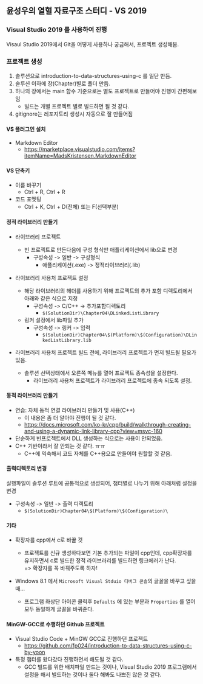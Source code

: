 ## 윤성우의 열혈 자료구조 스터디 - VS 2019
### Visual Studio 2019 를 사용하여 진행

Visaul Studio 2019에서 Git을 어떻게 사용하나 궁금해서, 프로젝트 생성해봄.

### 프로젝트 생성
1. 솔루션으로 introduction-to-data-structures-using-c 를 일단 만듬.
2. 솔루션 이하에 장(Chapter)별로 폴더 만듬.
3. 하나의 장에서는 main 함수 기준으로는 별도 프로젝트로 만들어야 진행이 간편해보임  
    * 빌드는 개별 프로젝트 별로 빌드하면 될 것 같다.
4. gitignore는 레포지토리 생성시 자동으로 잘 만들어짐


#### VS 플러그인 설치
* Markdown Editor
  * https://marketplace.visualstudio.com/items?itemName=MadsKristensen.MarkdownEditor

#### VS 단축키
* 이름 바꾸기
  * Ctrl + R, Ctrl + R
* 코드 포멧팅
  * Ctrl + K, Ctrl + D(전체) 또는 F(선택부분)


#### 정적 라이브러리 만들기
* 라이브러리 프로젝트 
  * 빈 프로젝트로 만든다음에 구성 형식만 애플리케이션에서 lib으로 변경
    * 구성속성 -> 일반 -> 구성형식
      * 애플리케이션(.exe) -> 정적라이브러리(.lib)

* 라이브러리 사용처 프로젝트 설정
  * 해당 라이브러리의 헤더를 사용하기 위해 프로젝트의 추가 포함 디렉토리에서 아래와 같은 식으로 지정
    * 구성속성 -> C/C++ -> 추가포함디렉토리
      * `$(SolutionDir)\Chapter04\DLinkedListLibrary`
  * 링커 설정에서 lib파일 추가
    * 구성속성 -> 링커 -> 입력
      * `$(SolutionDir)Chapter04\$(Platform)\$(Configuration)\DLinkedListLibrary.lib`

* 라이브러리 사용처 프로젝트 빌드 전에, 라이브러리 프로젝트가 먼저 빌드될 필요가 있음.
  * 솔루션 선택상태에서 오른쪽 메뉴를 열어 프로젝트 종속성을 설정한다. 
    * 라이브러리 사용처 프로젝트가 라이브러리 프로젝트에 종속 되도록 설정.


#### 동적 라이브러리 만들기
* 연습: 자체 동적 연결 라이브러리 만들기 및 사용(C++)
  * 이 내용은 좀 더 알아야 진행이 될 것 같다.
  * https://docs.microsoft.com/ko-kr/cpp/build/walkthrough-creating-and-using-a-dynamic-link-library-cpp?view=msvc-160
* 단순하게 빈프로젝트에서 DLL 생성하는 식으로는 사용이 안되었음.
* C++ 기반이라서 잘 안되는 것 같다. ㅠㅠ
  * C++에 익숙해서 코드 자체를 C++용으로 만들어야 원할할 것 같음.


#### 출력디렉토리 변경
실행파일이 솔루션 루트에 공통적으로 생성되어, 챕터별로 나누기 위해 아래처럼 설정을 변경
* 구성속성 -> 일반 -> 출력 디렉토리
  * `$(SolutionDir)Chapter04\$(Platform)\$(Configuration)\`

#### 기타
* 확장자를 cpp에서 c로 바꿀 것
  * 프로젝트를 신규 생성하다보면 기본 추가되는 파일이 cpp인데, cpp확장자를 유지하면서 c로 빌드한 정적 라이브러리를 빌드하면 링크에러가 난다.  
    => 확장자를 꼭 바꿔주도록 하자!

* Windows 8.1 에서 `Microsoft Visual Stduio 디버그 콘솔`의 글꼴을 바꾸고 싶을 때...
  * 프로그램 좌상단 아이콘 클릭후 `Defaults` 에 있는 부분과 `Properties` 를  열어 모두 동일하게 글꼴을 바꿔준다.


#### MinGW-GCC로 수행하던 Github 프로젝트
* Visual Studio Code + MinGW GCC로 진행하던 프로젝트
  * https://github.com/fp024/introduction-to-data-structures-using-c-by-yoon
* 특정 챕터를 왔다갔다 진행하면서 해도될 것 같다.
  * GCC 빌드를 위한 배치파일 만드는 것이나, Visual Studio 2019 프로그램에서 설정을 해서 빌드하는 것이나 둘다 해봐도 나쁘진 않은 것 같다.
